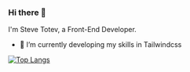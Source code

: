 ### Hi there 👋
I'm Steve Totev, a Front-End Developer.

<!--
**bossSteve03/bossSteve03** is a ✨ _special_ ✨ repository because its `README.md` (this file) appears on your GitHub profile.

Here are some ideas to get you started:

- 🔭 I’m currently working on ...
- 👯 I’m looking to collaborate on ...
- 🤔 I’m looking for help with ...
- 💬 Ask me about ...
- 📫 How to reach me: ...
- 😄 Pronouns: ...
- ⚡ Fun fact: ...
-->
- 🌱 I’m currently developing my skills in Tailwindcss


[![Top Langs](https://github-readme-stats.vercel.app/api/top-langs/?username=bosssteve03&langs_count=8)](https://github.com/bosssteve03/github-readme-stats)
